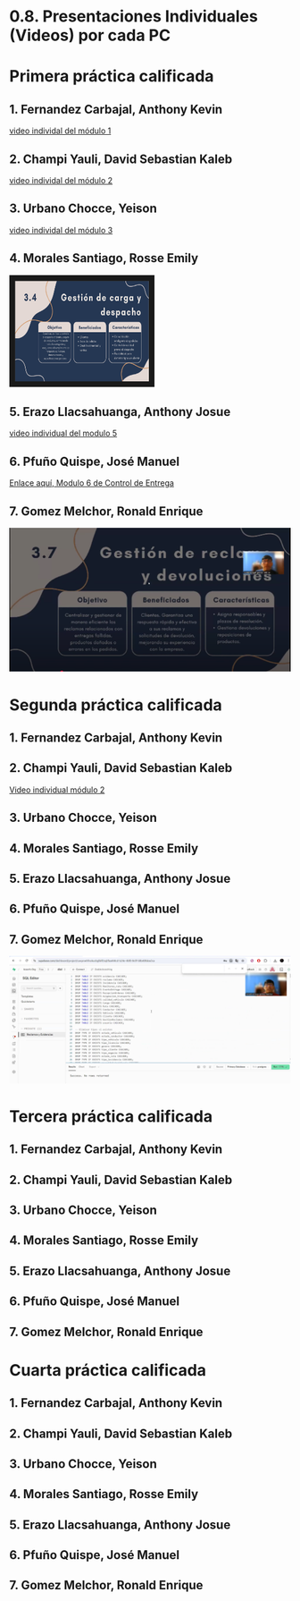 # 0.8. Presentaciones Individuales (Videos) por cada PC

# Primera práctica calificada

## 1. Fernandez Carbajal, Anthony Kevin
[video individal del módulo 1](https://youtu.be/2zpgpdBD6PI)

## 2. Champi Yauli, David Sebastian Kaleb

[video individal del módulo 2](https://www.youtube.com/watch?v=VD_s0wngTjo&ab_channel=Magikratos13)

## 3. Urbano Chocce, Yeison

[video individal del módulo 3](https://youtu.be/mdaLu4UQGQ8)

## 4. Morales Santiago, Rosse Emily
<a href="https://youtu.be/DzdwbL-lyiQ" target="_blank"><img src="modulo4.png" 
alt="Modulo Gestión de carga y despacho" width="240" height="180" border="10" /></a>

## 5. Erazo Llacsahuanga, Anthony Josue

[video individual del modulo 5](https://youtu.be/puw6mkEdQ2Y)

## 6. Pfuño Quispe, José Manuel
[Enlace aquí, Modulo 6 de Control de Entrega](https://youtu.be/ufeCsc9Kork)

## 7. Gomez Melchor, Ronald Enrique
[![Gestión de reclamos y devoluciones](https://github.com/fiis-bd251/bd251-grupo5/blob/main/0/0.8/miniatura7.png)](https://youtu.be/XYv8NEHs6m4)
# Segunda práctica calificada

## 1. Fernandez Carbajal, Anthony Kevin

## 2. Champi Yauli, David Sebastian Kaleb
[Video individual módulo 2](https://www.youtube.com/watch?v=WMZWOWvLt-8&ab_channel=Magikratos13)

## 3. Urbano Chocce, Yeison

## 4. Morales Santiago, Rosse Emily

## 5. Erazo Llacsahuanga, Anthony Josue

## 6. Pfuño Quispe, José Manuel

## 7. Gomez Melchor, Ronald Enrique
[![Gestión de reclamos y devoluciones](https://github.com/fiis-bd251/bd251-grupo5/blob/main/0/0.8/miniatura7_2.png)](https://youtu.be/Zjudm8iqgcU)
# Tercera práctica calificada

## 1. Fernandez Carbajal, Anthony Kevin

## 2. Champi Yauli, David Sebastian Kaleb

## 3. Urbano Chocce, Yeison

## 4. Morales Santiago, Rosse Emily

## 5. Erazo Llacsahuanga, Anthony Josue

## 6. Pfuño Quispe, José Manuel

## 7. Gomez Melchor, Ronald Enrique

# Cuarta práctica calificada

## 1. Fernandez Carbajal, Anthony Kevin

## 2. Champi Yauli, David Sebastian Kaleb

## 3. Urbano Chocce, Yeison

## 4. Morales Santiago, Rosse Emily

## 5. Erazo Llacsahuanga, Anthony Josue

## 6. Pfuño Quispe, José Manuel

## 7. Gomez Melchor, Ronald Enrique
